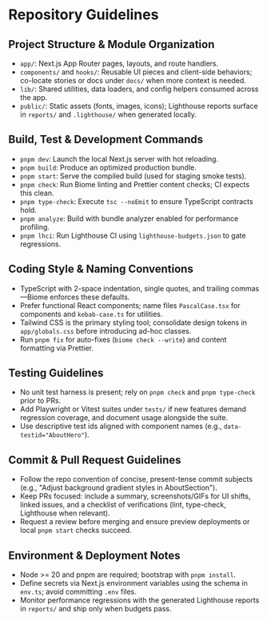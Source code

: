 # Repository Guidelines

## Project Structure & Module Organization

- `app/`: Next.js App Router pages, layouts, and route handlers.
- `components/` and `hooks/`: Reusable UI pieces and client-side behaviors; co-locate stories or docs under `docs/` when more context is needed.
- `lib/`: Shared utilities, data loaders, and config helpers consumed across the app.
- `public/`: Static assets (fonts, images, icons); Lighthouse reports surface in `reports/` and `.lighthouse/` when generated locally.

## Build, Test & Development Commands

- `pnpm dev`: Launch the local Next.js server with hot reloading.
- `pnpm build`: Produce an optimized production bundle.
- `pnpm start`: Serve the compiled build (used for staging smoke tests).
- `pnpm check`: Run Biome linting and Prettier content checks; CI expects this clean.
- `pnpm type-check`: Execute `tsc --noEmit` to ensure TypeScript contracts hold.
- `pnpm analyze`: Build with bundle analyzer enabled for performance profiling.
- `pnpm lhci`: Run Lighthouse CI using `lighthouse-budgets.json` to gate regressions.

## Coding Style & Naming Conventions

- TypeScript with 2-space indentation, single quotes, and trailing commas—Biome enforces these defaults.
- Prefer functional React components; name files `PascalCase.tsx` for components and `kebab-case.ts` for utilities.
- Tailwind CSS is the primary styling tool; consolidate design tokens in `app/globals.css` before introducing ad-hoc classes.
- Run `pnpm fix` for auto-fixes (`biome check --write`) and content formatting via Prettier.

## Testing Guidelines

- No unit test harness is present; rely on `pnpm check` and `pnpm type-check` prior to PRs.
- Add Playwright or Vitest suites under `tests/` if new features demand regression coverage, and document usage alongside the suite.
- Use descriptive test ids aligned with component names (e.g., `data-testid="AboutHero"`).

## Commit & Pull Request Guidelines

- Follow the repo convention of concise, present-tense commit subjects (e.g., "Adjust background gradient styles in AboutSection").
- Keep PRs focused: include a summary, screenshots/GIFs for UI shifts, linked issues, and a checklist of verifications (lint, type-check, Lighthouse when relevant).
- Request a review before merging and ensure preview deployments or local `pnpm start` checks succeed.

## Environment & Deployment Notes

- Node >= 20 and pnpm are required; bootstrap with `pnpm install`.
- Define secrets via Next.js environment variables using the schema in `env.ts`; avoid committing `.env` files.
- Monitor performance regressions with the generated Lighthouse reports in `reports/` and ship only when budgets pass.
